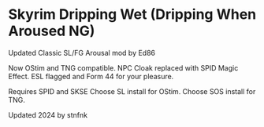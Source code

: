 # Skyrim Dripping Wet (Dripping When Aroused NG)

Updated Classic SL/FG Arousal mod by Ed86

Now OStim and TNG compatible.
NPC Cloak replaced with SPID Magic Effect.
ESL flagged and Form 44 for your pleasure.

Requires SPID and SKSE
Choose SL install for OStim.
Choose SOS install for TNG.


Updated 2024 by stnfnk